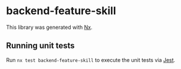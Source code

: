 # backend-feature-skill

This library was generated with [Nx](https://nx.dev).

## Running unit tests

Run `nx test backend-feature-skill` to execute the unit tests via [Jest](https://jestjs.io).

